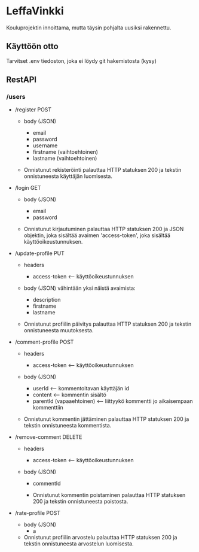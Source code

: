 # LeffaVinkki

Kouluprojektin innoittama, mutta täysin pohjalta uusiksi rakennettu.

## Käyttöön otto

Tarvitset .env tiedoston, joka ei löydy git hakemistosta (kysy)


## RestAPI

### /users

- /register POST
    - body (JSON)
      - email
      - password
      - username
      - firstname (vaihtoehtoinen)
      - lastname (vaihtoehtoinen)
        
    - Onnistunut rekisteröinti palauttaa HTTP 
      statuksen 200 ja tekstin onnistuneesta käyttäjän luomisesta.
  
- /login GET
    - body (JSON)
      - email
      - password
        
    - Onnistunut kirjautuminen palauttaa HTTP statuksen 200 ja 
    JSON objektin, joka sisältää avaimen 'access-token', joka sisältää 
      käyttöoikeustunnuksen.
  
- /update-profile PUT 
    - headers
        - access-token <-- käyttöoikeustunnuksen
        
    - body (JSON) vähintään yksi näistä avaimista:
        - description
        - firstname
        - lastname
      
    - Onnistunut profiilin päivitys palauttaa HTTP
      statuksen 200 ja tekstin onnistuneesta muutoksesta.
      
- /comment-profile POST
    - headers
      - access-token <-- käyttöoikeustunnuksen
      
    - body (JSON)
        - userId <-- kommentoitavan käyttäjän id
        - content <-- kommentin sisältö
        - parentId (vapaaehtoinen) <-- liittyykö kommentti jo aikaisempaan
          kommenttiin
      
    - Onnistunut kommentin jättäminen palauttaa HTTP
          statuksen 200 ja tekstin onnistuneesta kommentista.
      
- /remove-comment DELETE
    - headers
      - access-token <-- käyttöoikeustunnuksen

    - body (JSON)
        - commentId
          
      - Onnistunut kommentin poistaminen palauttaa HTTP
          statuksen 200 ja tekstin onnistuneesta poistosta.
    
- /rate-profile POST
    - body (JSON)
      - a
    - Onnistunut profiilin arvostelu palauttaa HTTP
      statuksen 200 ja tekstin onnistuneesta arvostelun luomisesta.